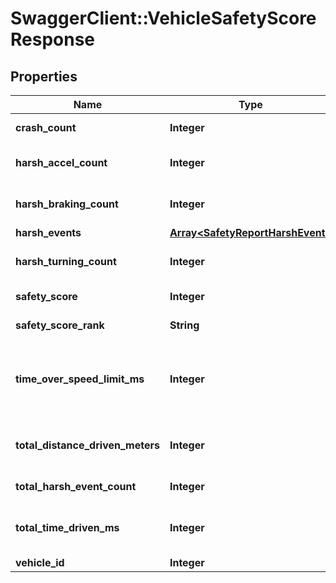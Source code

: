 # SwaggerClient::VehicleSafetyScoreResponse

## Properties
Name | Type | Description | Notes
------------ | ------------- | ------------- | -------------
**crash_count** | **Integer** | Crash event count | [optional] 
**harsh_accel_count** | **Integer** | Harsh acceleration event count | [optional] 
**harsh_braking_count** | **Integer** | Harsh braking event count | [optional] 
**harsh_events** | [**Array&lt;SafetyReportHarshEvent&gt;**](SafetyReportHarshEvent.md) |  | [optional] 
**harsh_turning_count** | **Integer** | Harsh turning event count | [optional] 
**safety_score** | **Integer** | Safety Score | [optional] 
**safety_score_rank** | **String** | Safety Score Rank | [optional] 
**time_over_speed_limit_ms** | **Integer** | Amount of time driven over the speed limit in milliseconds | [optional] 
**total_distance_driven_meters** | **Integer** | Total distance driven in meters | [optional] 
**total_harsh_event_count** | **Integer** | Total harsh event count | [optional] 
**total_time_driven_ms** | **Integer** | Amount of time driven in milliseconds | [optional] 
**vehicle_id** | **Integer** | Vehicle ID | [optional] 


